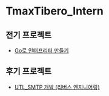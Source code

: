 # TmaxTibero_Intern
## 전기 프로젝트
- [Go로 인터프리터 만들기](https://github.com/eomhs/monkey)
## 후기 프로젝트
- [UTL_SMTP 개발 (리버스 엔지니어링)](https://github.com/eomhs/UTL_SMTP)